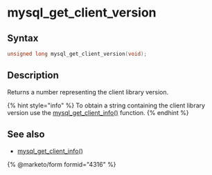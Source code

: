 # mysql\_get\_client\_version

## Syntax

```c
unsigned long mysql_get_client_version(void);
```

## Description

Returns a number representing the client library version.

{% hint style="info" %}
To obtain a string containing the client library version use the [mysql\_get\_client\_info()](mysql_get_client_info.md) function.
{% endhint %}

## See also

* [mysql\_get\_client\_info()](mysql_get_client_info.md)


{% @marketo/form formid="4316" %}
